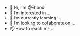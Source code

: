 - 👋 Hi, I’m @Ehoox
- 👀 I’m interested in ...
- 🌱 I’m currently learning ...
- 💞️ I’m looking to collaborate on ...
- 📫 How to reach me ...

<!---
Ehoox/Ehoox is a ✨ special ✨ repository because its `README.md` (this file) appears on your GitHub profile.
You can click the Preview link to take a look at your changes.
--->
